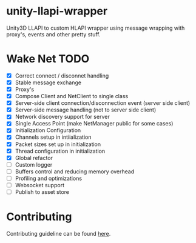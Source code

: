 unity-llapi-wrapper
============
Unity3D LLAPI to custom HLAPI wrapper using message wrapping with proxy's, events and other pretty stuff.

Wake Net TODO
============
- [X] Correct connect / disconnet handling
- [X] Stable message exchange
- [X] Proxy's
- [X] Compose Client and NetClient to single class
- [X] Server-side client connection/disconnection event (server side client)
- [X] Server-side message handling (not to server side client)
- [X] Network discovery support for server
- [X] Single Access Point (make NetManager public for some cases)
- [X] Initialization Configuration
- [X] Channels setup in intiialization
- [X] Packet sizes set up in initialization
- [X] Thread configuration in initialization
- [X] Global refactor
- [ ] Custom logger
- [ ] Buffers control and reducing memory overhead
- [ ] Profiling and optimizations
- [ ] Websocket support
- [ ] Publish to asset store

Contributing
============
Contributing guideline can be found [here](https://github.com/blackboneworks/wake-net/blob/master/CONTRIBUTING.md).
